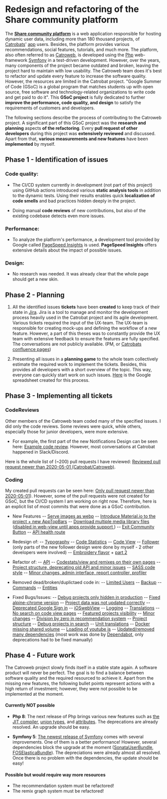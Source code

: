 # Redesign and refactoring of the Share community platform

The **[Share community platform](https://share.catrob.at/app/)** is a web application responsible for hosting dynamic user data, including more than 180 thousand projects, of [Catrobats](https://www.catrobat.org/)' [app](https://wiki.catrobat.org/bin/view/AboutCatrobat/CatrobatApps/) users. Besides, the platform provides various recommendations, social features, tutorials, and much more. The platform, also often referred to as [Catroweb](https://github.com/Catrobat/Catroweb), is developed using the [Php](https://www.php.net/manual/de/intro-whatis.php) web-framework [Symfony](https://symfony.com/) in a test-driven development. However, over the years, many components of the project became outdated and broken, leaving the project hard to maintain with low usability. The Catroweb team does it's best to refactor and update every feature to increase the software quality. However, the resources are limited in the Catrobat project. "Google Summer of Code (GSoC) is a global program that matches students up with open source, free software and technology-related organizations to write code and get paid to do it". This **GSoC project** is fully dedicated to further **improve the performance, code quality, and design** to satisfy the requirements of customers and developers.

The following sections describe the process of contributing to the Catroweb project. A significant part of this GSoC project was the **research and planning** aspects **of the refactoring**. Every **pull request of other developers** during this project was **extensively reviewed** and discussed.  Apart from that, **various measurements and new features** have been **implemented** by myself.

## Phase 1 - Identification of issues

### Code quality: 
- The CI/CD system currently in development (not part of this project) using GitHub actions introduced various **static analysis tools** in addition to the dynamic tests. Using their results enables quick **localization of code smells** and bad practices hidden deeply in the project.

- Doing manual **code reviews** of new contributions, but also of the existing codebase detects even more issues.

### Performance:
-  To analyze the platform's performance, a development tool provided by Google called [PageSpeed Insights](https://developers.google.com/speed/pagespeed/insights/) is used. **PageSpeed Insights** offers extensive details about the impact of possible issues. 

### Design:
- No research was needed. It was already clear that the whole page should get a new skin.

## Phase 2 - Planning

1.  All the identified issues **tickets** have been **created** to keep track of their state in [Jira](https://www.atlassian.com/de/software/jira). Jira is a tool to manage and monitor the development process heavily used in the Catrobat project and its agile development. Various tickets required the input of the UX-team. The UX-team is responsible for creating mock-ups and defining the workflow of a new feature. However, a part of this theses was to constantly provide the UX team with extensive feedback to ensure the features are fully specified. The conversations are not publicly available. (PM, or [Catrobats confluence pages](https://confluence.catrob.at/))

2. Presenting all issues in a **planning game** to the whole team collectively estimate the required work to implement the tickets. Besides, this provides all developers with a short overview of the topic. This way, everyone can quickly start work on such issues. [Here](https://docs.google.com/spreadsheets/d/1a6zUVBO7E9PENKcAw1-RSjDckfzoV2y1BKmnt1ZFEZw/edit?usp=sharing) is the Google spreadsheet created for this process.

## Phase 3 - Implementing all tickets

### CodeReviews
Other members of the Catroweb team coded many of the specified issues. I did only the code reviews. Some reviews were quick, while others, especially those for junior developers, were more extensive.

-   For example, the first part of the new Notifications Design can be seen here: [Example code review](https://github.com/Catrobat/Catroweb/pull/798). However, most conversations at Catrobat happened in Slack/Discord.

Here is the whole list of (~200) pull requests I have reviewed: [Reviewed pull request newer than 2020-05-01 (Catrobat/Catroweb)](https://github.com/Catrobat/Catroweb/pulls?page=8&q=is%3Apr+reviewed-by%3Admetzner+created%3A%3E%3D2020-05-01).

### Coding

My created pull requests can be seen here: [Only pull request newer than 2020-05-01](https://github.com/Catrobat/Catroweb/pulls?q=is%3Apr+author%3Admetzner+created%3A%3E%3D2020-05-01+)). However, some of the pull requests were not created for GSoC, but the CI/CD system I am working on right now. Therefore, here is an explicit list of most commits that were done as a GSoC contribution.

- New Features
-- [Serve images as webp](https://github.com/Catrobat/Catroweb/pull/829)
-- [Introduce Material.io to the project + new AppTopBars](https://github.com/Catrobat/Catroweb/commit/9144368dbd7e30f7c28e3b947205a13323dd44d5)
-- [Download multiple media library files](https://github.com/Catrobat/Catroweb/commit/69ff464c4d75a4f4a8137130e23f7c37efd80977) ([disabled in web-view until apps provide support ](https://github.com/Catrobat/Catroweb/commit/a366e23ae5d6035e81f03bd8a03ee927783ca97d))
-- [Exit Community Button](https://github.com/Catrobat/Catroweb/commit/aa87311e9fa6e3e75e8890570e5ab8bce292569d)
-- [API health route](https://github.com/Catrobat/Catroweb/commit/7e67ea74fbf82c93c2b9a243a294134f8edbdbfd)

- Redesign of:
-- [Typography](https://github.com/Catrobat/Catroweb/commit/e1aa2610d4adb8b27510f42225182efa5ab22f5a)
-- [Code Statistics](https://github.com/Catrobat/Catroweb/commit/01e917b6a7fa5a4af2b9249d1e308f0bf92ae6e7)
-- [Code View](https://github.com/Catrobat/Catroweb/commit/45df603a107efefbb13362a3c6c1f21d7584264f)
-- [Follower](https://github.com/Catrobat/Catroweb/commit/1c17d51728974db1bb99d5aac33b58a4b61a3371) (only parts of the new follower design were done by myself - 2 other developers were involved)
-- [Embroidery flavor](https://github.com/Catrobat/Catroweb/commit/8b9d83cf47af78184b5d88ce0356f2a4a63da53c) + [part 2](https://github.com/Catrobat/Catroweb/commit/d864ceced09e0dbe73f95c8bb1a4d2d56a41cb1c)

- Refactor of:
-- [API](https://github.com/Catrobat/Catroweb/commit/b1445d245b5f22b20fd1d98586710ff8c18bc65a)
-- [Codestats/view and remixes on their own pages](https://github.com/Catrobat/Catroweb/commit/b67187f15fb7d420303ac78b7c6917abe3a49449)
-- [Project structure, deprecating old API and minor issues](https://github.com/Catrobat/Catroweb/commit/81b9a18b53fea4135c12385504692b442a198ed6)
-- [SASS code style](https://github.com/Catrobat/Catroweb/commit/f39d9986462ca446572259c4f7cf82867cf74c6d)
-- [Minor changes, admin interface, report controller, profiler](https://github.com/Catrobat/Catroweb/commit/3a6b8bb61a255dbdc8c5732999bc2c7fad513bc1)

- Removed dead/broken/duplictaed code in: 
-- [Limited Users](https://github.com/Catrobat/Catroweb/commit/4211082033c1ca7c4983cc2522da43a558c42a0c)
-- [Backup](https://github.com/Catrobat/Catroweb/commit/75484badd54d296cae5cb4501b41c551bfee2c34)
-- [Commands](https://github.com/Catrobat/Catroweb/commit/735e404d3f44ee7a3445a962b32a0bc0ec1beaf8)
-- [Entities](https://github.com/Catrobat/Catroweb/commit/3cc6254b6e93b4362be2d761da2cd1c05652bcc6)

- Fixed Bugs/Issues:
-- [Debug projects only hidden in production](https://github.com/Catrobat/Catroweb/commit/7653bd9fee7cc16ed9d7bed85deebbd2fe1d7a7d)
-- [Fixed alpine-chrome version](https://github.com/Catrobat/Catroweb/commit/b0d1ab99c9d6b3f809a0e6c4b625f7dce590047d)
-- [Project data was not updated correctly](https://github.com/Catrobat/Catroweb/commit/a321910c50780191efd1d1a1301f956e5ac999f0)
-- [Deprecated Google Sign in](https://github.com/Catrobat/Catroweb/commit/0b75cad997156d52160aae70dcd41c64edb3f336)
-- [iOSwebView](https://github.com/Catrobat/Catroweb/commit/1f56ea6749d0c7100b82168b8030456a4cdebfc8)
-- [Logging](https://github.com/Catrobat/Catroweb/commit/d01c1d5b1c66ad61abe5c3114047ca1119a351cb)
-- [Translations](https://github.com/Catrobat/Catroweb/commit/11442a3da87fdd13203a6e7852e303534d4edce3)
-- [No search on code view pages](https://github.com/Catrobat/Catroweb/commit/eb79860a936f08545dd21828e1cc2da88719ca10)
-- [Featured projects visibility](https://github.com/Catrobat/Catroweb/commit/f11dc915d6815fe70608623ccaa8fc6650953da7)
-- [Minor changes](https://github.com/Catrobat/Catroweb/commit/601e94622333d043d15c5a2d6c031723a68be8aa)
-- [Division by zero in recommendation system](https://github.com/Catrobat/Catroweb/commit/9cf1cdfc2b36b189eeba1d72e39a168bd04cd477)
-- [Project structure](https://github.com/Catrobat/Catroweb/commit/d4763ce06231248b01481f66f9edcfaac1a55df3)
-- [Debug projects in search](https://github.com/Catrobat/Catroweb/commit/e4f8b90e66648cca319bae205a66faefb23e34e1)
-- [Unit translations](https://github.com/Catrobat/Catroweb/commit/885981f703d8255781355b43fd9d41280ea2f48b)
-- [Docker missing shared volume](https://github.com/Catrobat/Catroweb/commit/92b4d6a1a841f71122d54d327728b9f5dd4d4482)
-- [Loading of youtube js](https://github.com/Catrobat/Catroweb/commit/2b5736bb0c0861621f672f9164bbc7a1680a0d24)
--  [Updated/removed many dependencies](https://github.com/Catrobat/Catroweb/pulls?q=is%3Apr+involves%3Admetzner+involves%3Adependabot)  (most work was done by  [Dependabot](https://dependabot.com/), only deprecations had to be fixed manually)

## Phase 4 - Future work

The Catroweb project slowly finds itself in a stable state again. A software product will never be perfect. The goal is to find a balance between software quality and the required resourced to achieve it. Apart from the missing new features, the following bullet points represent actions with a high return of investment; however, they were not possible to be implemented at the moment.

#### Currently NOT possible

-   **Php 8**: The next release of Php brings various new features such as [the JIT compiler](https://stitcher.io/blog/new-in-php-8#jit-rfc), [union types](https://stitcher.io/blog/new-in-php-8#union-types-rfc), and [attributes](https://stitcher.io/blog/new-in-php-8#attributes-rfc). The deprecations are already resolved. An upgrade should be easy.

-   **Symfony 5**: [The newest release of Symfony](https://symfony.com/5) comes with several improvements. One of them is a better performance! However, several dependencies block the upgrade at the moment ([SonataUserBundle](https://github.com/sonata-project/SonataUserBundle/issues/1112), [FOSElasticaBundle](https://github.com/FriendsOfSymfony/FOSElasticaBundle/issues/1624)). The depreciations were already almost all resolved. Once there is no problem with the dependencies, the update should be easy!

#### Possible but would require way more resources

-   The recommendation system must be refactored!
-   The remix graph system must be refactored!
